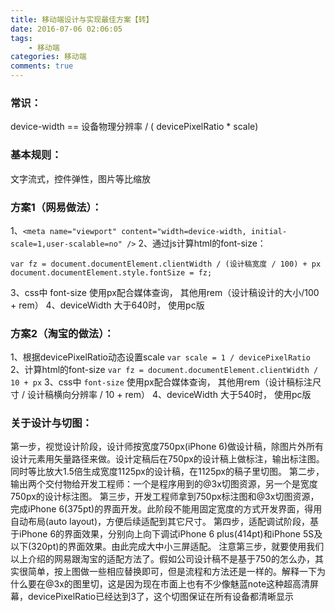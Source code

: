 ```yaml
---
title: 移动端设计与实现最佳方案【转】
date: 2016-07-06 02:06:05
tags:
    - 移动端
categories: 移动端
comments: true
---
```


### 常识：
device-width == 设备物理分辨率 / ( devicePixelRatio * scale)
<!--more-->

### 基本规则：
文字流式，控件弹性，图片等比缩放

### 方案1（网易做法）：
1、`<meta name="viewport" content="width=device-width, initial-scale=1,user-scalable=no" />`
2、通过js计算html的font-size：
```
var fz = document.documentElement.clientWidth / (设计稿宽度 / 100) + px
document.documentElement.style.fontSize = fz;
```
3、css中 font-size 使用px配合媒体查询， 其他用rem（设计稿设计的大小/100 + rem）
4、deviceWidth 大于640时， 使用pc版


### 方案2（淘宝的做法）：
1、根据devicePixelRatio动态设置scale
`var scale = 1 / devicePixelRatio`
2、计算html的font-size
`var fz = document.documentElement.clientWidth / 10 + px`
3、css中 `font-size` 使用px配合媒体查询， 其他用rem（设计稿标注尺寸 / 设计稿横向分辨率 / 10 + rem）
4、deviceWidth 大于540时， 使用pc版

### 关于设计与切图：
第一步，视觉设计阶段，设计师按宽度750px(iPhone 6)做设计稿，除图片外所有设计元素用矢量路径来做。设计定稿后在750px的设计稿上做标注，输出标注图。同时等比放大1.5倍生成宽度1125px的设计稿，在1125px的稿子里切图。
第二步，输出两个交付物给开发工程师：一个是程序用到的@3x切图资源，另一个是宽度750px的设计标注图。
第三步，开发工程师拿到750px标注图和@3x切图资源，完成iPhone 6(375pt)的界面开发。此阶段不能用固定宽度的方式开发界面，得用自动布局(auto layout)，方便后续适配到其它尺寸。
第四步，适配调试阶段，基于iPhone 6的界面效果，分别向上向下调试iPhone 6 plus(414pt)和iPhone 5S及以下(320pt)的界面效果。由此完成大中小三屏适配。
注意第三步，就要使用我们以上介绍的网易跟淘宝的适配方法了。假如公司设计稿不是基于750的怎么办，其实很简单，按上图做一些相应替换即可，但是流程和方法还是一样的。解释一下为什么要在@3x的图里切，这是因为现在市面上也有不少像魅蓝note这种超高清屏幕，devicePixelRatio已经达到3了，这个切图保证在所有设备都清晰显示